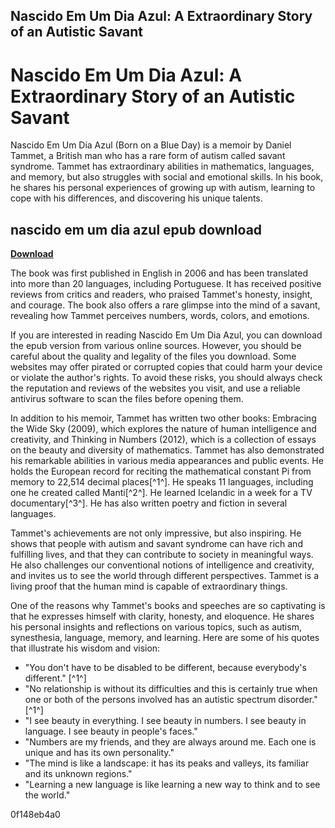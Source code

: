 ## Nascido Em Um Dia Azul: A Extraordinary Story of an Autistic Savant

  
# Nascido Em Um Dia Azul: A Extraordinary Story of an Autistic Savant
 
Nascido Em Um Dia Azul (Born on a Blue Day) is a memoir by Daniel Tammet, a British man who has a rare form of autism called savant syndrome. Tammet has extraordinary abilities in mathematics, languages, and memory, but also struggles with social and emotional skills. In his book, he shares his personal experiences of growing up with autism, learning to cope with his differences, and discovering his unique talents.
 
## nascido em um dia azul epub download


[**Download**](https://www.google.com/url?q=https%3A%2F%2Furluso.com%2F2tKO1h&sa=D&sntz=1&usg=AOvVaw2bgMf2JwPaGM7pxdRYP4d5)

 
The book was first published in English in 2006 and has been translated into more than 20 languages, including Portuguese. It has received positive reviews from critics and readers, who praised Tammet's honesty, insight, and courage. The book also offers a rare glimpse into the mind of a savant, revealing how Tammet perceives numbers, words, colors, and emotions.
 
If you are interested in reading Nascido Em Um Dia Azul, you can download the epub version from various online sources. However, you should be careful about the quality and legality of the files you download. Some websites may offer pirated or corrupted copies that could harm your device or violate the author's rights. To avoid these risks, you should always check the reputation and reviews of the websites you visit, and use a reliable antivirus software to scan the files before opening them.

In addition to his memoir, Tammet has written two other books: Embracing the Wide Sky (2009), which explores the nature of human intelligence and creativity, and Thinking in Numbers (2012), which is a collection of essays on the beauty and diversity of mathematics. Tammet has also demonstrated his remarkable abilities in various media appearances and public events. He holds the European record for reciting the mathematical constant Pi from memory to 22,514 decimal places[^1^]. He speaks 11 languages, including one he created called Manti[^2^]. He learned Icelandic in a week for a TV documentary[^3^]. He has also written poetry and fiction in several languages.
 
Tammet's achievements are not only impressive, but also inspiring. He shows that people with autism and savant syndrome can have rich and fulfilling lives, and that they can contribute to society in meaningful ways. He also challenges our conventional notions of intelligence and creativity, and invites us to see the world through different perspectives. Tammet is a living proof that the human mind is capable of extraordinary things.

One of the reasons why Tammet's books and speeches are so captivating is that he expresses himself with clarity, honesty, and eloquence. He shares his personal insights and reflections on various topics, such as autism, synesthesia, language, memory, and learning. Here are some of his quotes that illustrate his wisdom and vision:
 
- "You don't have to be disabled to be different, because everybody's different." [^1^]
- "No relationship is without its difficulties and this is certainly true when one or both of the persons involved has an autistic spectrum disorder." [^1^]
- "I see beauty in everything. I see beauty in numbers. I see beauty in language. I see beauty in people's faces."
- "Numbers are my friends, and they are always around me. Each one is unique and has its own personality."
- "The mind is like a landscape: it has its peaks and valleys, its familiar and its unknown regions."
- "Learning a new language is like learning a new way to think and to see the world."

 0f148eb4a0
